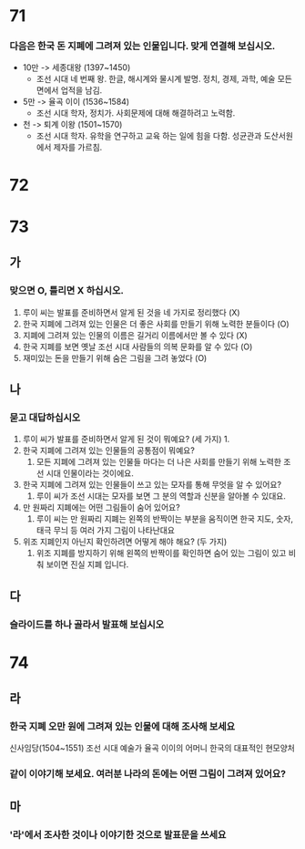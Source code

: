 # 71
### 다음은 한국 돈 지폐에 그려져 있는 인물입니다. 맞게 연결해 보십시오.
* 10만 -> 세종대왕 (1397~1450) 
	* 조선 시대 네 번째 왕. 한글, 해시계와 물시계 발명. 정치, 경제, 과학, 예술 모든 면에서 업적을 남김.
* 5만 -> 율곡 이이 (1536~1584) 
	* 조선 시대 학자, 정치가. 사회문제에 대해 해결하려고 노력함.
* 천 -> 퇴계 이왕 (1501~1570) 
	* 조선 시대 학자. 유학을 연구하고 교육 하는 일에 힘을 다함. 성균관과 도산서원에서 제자를 가르침.
# 72
# 73
## 가
### 맞으면 O, 틀리면 X 하십시오.
1. 루이 씨는 발표를 준비하면서 알게 된 것을 네 가지로 정리했다 (X)
2. 한국 지폐에 그려져 있는 인물은 더 좋은 사회를 만들기 위해 노력한 분들이다 (O)
3. 지폐에 그려져 있는 인물의 이름은 길거리 이름에서만 볼 수 있다 (X)
4. 한국 지폐를 보면 옛날 조선 시대 사람들의 의복 문화를 알 수 있다 (O)
5. 재미있는 돈을 만들기 위해 숨은 그림을 그려 놓었다 (O)
## 나
### 묻고 대답하십시오
1. 루이 씨가 발표를 준비하면서 알게 된 것이 뭐예요? (세 가지)
	1. 
2. 한국 지폐에 그려져 있는 인물들의 공통점이 뭐예요?
	1. 모든 지폐에 그려져 있는 인물들 마다는 더 나은 사회를 만들기 위해 노력한 조선 시대 인물이라는 것이에요.
3. 한국 지폐에 그려져 있는 인물들이 쓰고 있는 모자를 통해 무엇을 알 수 있어요?
	1. 루이 씨가 조선 시대는 모자를 보면 그 분의 역할과 신분을 알아볼 수 있대요.
4. 만 원짜리 지폐에는 어떤 그림들이 숨어 있어요?
	1. 루이 씨는 만 원짜리 지폐는 왼쪽의 반짝이는 부분을 움직이면 한국 지도, 숫자, 태극 무늬 등 여러 가지 그림이 나타난대요
5. 위조 지폐인지 아닌지 확인하려면 어떻게 해야 해요? (두 가지)
	1. 위조 지폐를 방지하기 위해 왼쪽의 반짝이를 확인하면 숨어 있는 그림이 있고 비춰 보이면 진실 지폐 입니다.
## 다
### 슬라이드를 하나 골라서 발표해 보십시오
# 74
## 라
### 한국 지폐 오만 원에 그려져 있는 인물에 대해 조사해 보세요
신사임당(1504~1551)
조선 시대 예술가 율곡 이이의 어머니 한국의 대표적인 현모양처
### 같이 이야기해 보세요. 여러분 나라의 돈에는 어떤 그림이 그려져 있어요?
## 마
### '라'에서 조사한 것이나 이야기한 것으로 발표문을 쓰세요